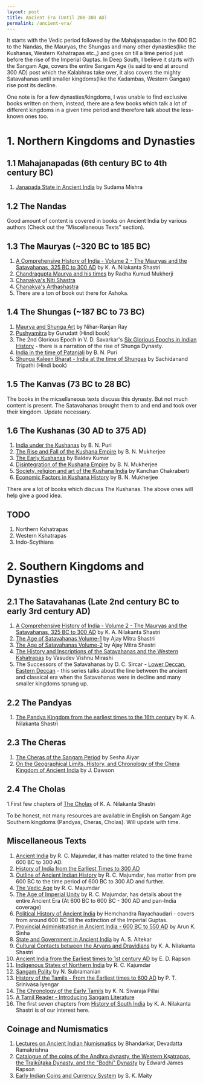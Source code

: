 ```yaml
---
layout: post
title: Ancient Era (Until 200-300 AD)
permalink: /ancient-era/
---
```


It starts with the Vedic period followed by the Mahajanapadas in the 600 BC to the Nandas, the Mauryas, the Shungas and many other dynasties(like the Kushanas, Western Kshatrapas etc.,) and goes on till a time period just before the rise of the Imperial Guptas. In Deep South, I believe it starts with the Sangam Age, covers the entire Sangam Age (is said to end at around 300 AD) post which the Kalabhras take over, it also covers the mighty Satavahanas until smaller kingdoms(like the Kadambas, Western Gangas) rise post its decline.

One note is for a few dynasties/kingdoms, I was unable to find exclusive books written on them, instead, there are a few books which talk a lot of different kingdoms in a given time period and therefore talk about the less-known ones too.

# 1. Northern Kingdoms and Dynasties

## 1.1 Mahajanapadas (6th century BC to 4th century BC)

1. [Janapada State in Ancient India](https://archive.org/details/in.ernet.dli.2015.119794) by Sudama Mishra

## 1.2 The Nandas

Good amount of content is covered in books on Ancient India by various authors (Check out the "Miscellaneous Texts" section).

## 1.3 The Mauryas (~320 BC to 185 BC)

1. [A Comprehensive History of India - Volume 2 - The Mauryas and the Satavahanas, 325 BC to 300 AD](https://archive.org/details/in.ernet.dli.2015.460175) by K. A. Nilakanta Shastri
2. [Chandragupta Maurya and his times](https://archive.org/details/in.ernet.dli.2015.537025) by Radha Kumud Mukherji
3. [Chanakya's Niti Shastra](http://libgen.is/book/index.php?md5=3E98113DDC35F17779DEAA824F6C1C1B)
4. [Chanakya's Arthashastra](https://archive.org/details/Arthasastra_English_Translation)
5. There are a ton of book out there for Ashoka.

## 1.4 The Shungas (~187 BC to 73 BC)

1. [Maurya and Shunga Art](https://archive.org/details/in.gov.ignca.34822) by Nihar-Ranjan Ray
2. [Pushyamitra](https://archive.org/details/Pushyamitra/) by Gurudatt (Hindi book)
3. The 2nd Glorious Epoch in V. D. Savarkar's [Six Glorious Epochs in Indian History](https://archive.org/details/6-glorious-epochs-of-indian-history/) - there is a narration of the rise of Shunga Dynasty.
4. [India in the time of Patanjali](https://archive.org/details/in.ernet.dli.2015.533738/) by B. N. Puri
5. [Shunga Kaleen Bharat - India at the time of Shungas](https://www.exoticindiaart.com/book/details/india-at-time-of-shungas-old-and-rare-book-mzu261/) by Sachidanand Tripathi (Hindi book)

## 1.5 The Kanvas (73 BC to 28 BC)

The books in the micsellaneous texts discuss this dynasty. But not much content is present. The Satavahanas brought them to and end and took over their kingdom. Update necessary.

## 1.6 The Kushanas (30 AD to 375 AD)

1. [India under the Kushanas](https://archive.org/details/dli.ernet.107570/) by B. N. Puri
2. [The Rise and Fall of the Kushana Empire](https://archive.org/details/the-rise-and-fall-of-the-kushana-empire-b.-n.-mukherjee) by B. N. Mukherjee
3. [The Early Kushanas](https://archive.org/details/in.ernet.dli.2015.131349) by Baldev Kumar
4. [Disintegration of the Kushana Empire](https://archive.org/details/disintegration-of-the-kushana-empire-b.-n.-mukherjee) by B. N. Mukherjee
5. [Society, religion and art of the Kushana India](https://archive.org/details/in.gov.ignca.68189) by Kanchan Chakraberti
6. [Economic Factors in Kushana History](https://archive.org/details/in.gov.ignca.49161) by B. N. Mukherjee

There are a lot of books which discuss The Kushanas. The above ones will help give a good idea.

## TODO

1. Northern Kshatrapas
2. Western Kshatrapas
3. Indo-Scythians

# 2. Southern Kingdoms and Dynasties

## 2.1 The Satavahanas (Late 2nd century BC to early 3rd century AD)

1. [A Comprehensive History of India - Volume 2 - The Mauryas and the Satavahanas, 325 BC to 300 AD](https://archive.org/details/in.ernet.dli.2015.460175) by K. A. Nilakanta Shastri
2. [The Age of Satavahanas Volume-1](https://archive.org/details/ageofsatavahanas0001unse/) by Ajay Mitra Shastri
3. [The Age of Satavahanas Volume-2](https://archive.org/details/ageofsatavahanas0002unse) by Ajay Mitra Shastri
4. [The History and Inscriptions of the Satavahanas and the Western Kshatrapas](https://archive.org/details/the-history-and-inscriptions-of-the-satavahanas-and-the-western-kshatrapas) by Vasudev Vishnu Mirashi
5. The Successors of the Satavahanas by D. C. Sircar - [Lower Deccan](https://archive.org/details/in.ernet.dli.2015.76698/), [Eastern Deccan](https://archive.org/details/in.ernet.dli.2015.63341/) - this series talks about the line between the ancient and classical era when the Satavahanas were in decline and many smaller kingdoms sprung up.

## 2.2 The Pandyas

1. [The Pandya Kingdom from the earliest times to the 16th century](https://archive.org/details/ThePandyaKingdom) by K. A. Nilakanta Shastri

## 2.3 The Cheras

1. [The Cheras of the Sangam Period](https://archive.org/details/in.ernet.dli.2015.277483) by Sesha Aiyar
2. [On the Geographical Limits, History, and Chronology of the Chera Kingdom of Ancient India](https://archive.org/details/jstor-25207601) by J. Dawson

## 2.4 The Cholas

1.First few chapters of [The Cholas](https://archive.org/details/in.gov.ignca.4293/) of K. A. Nilakanta Shastri

To be honest, not many resources are available in English on Sangam Age Southern kingdoms (Pandyas, Cheras, Cholas). Will update with time.

## Miscellaneous Texts

1. [Ancient India](https://archive.org/details/dli.calcutta.10819/) by R. C. Majumdar, it has matter related to the time frame 600 BC to 300 AD.
2. [History of India from the Earliest Times to 300 AD](https://archive.org/details/bhic131)
3. [Outline of Ancient Indian History](https://archive.org/details/outline-of-ancient-indian-history-r.-c.-majumdar/) by R. C. Majumdar, has matter from pre 600 BC to the time period of 600 BC to 300 AD and further.
4. [The Vedic Age](https://archive.org/details/dli.ernet.527062) by R. C. Majumdar
5. [The Age of Imperial Unity](https://archive.org/details/The_Age_of_Imperial_Unity/) by R. C. Majumdar, has details about the entire Ancient Era (At 600 BC to 600 BC - 300 AD and pan-India coverage)
6. [Political History of Ancient India](https://archive.org/details/in.ernet.dli.2015.282598/) by Hemchandra Rayachaudari - covers from around 600 BC till the extinction of the Imperial Guptas.
7. [Provincial Administration in Ancient India - 600 BC to 550 AD](https://archive.org/details/in.ernet.dli.2015.119783) by Arun K. Sinha
8. [State and Government in Ancient India](https://archive.org/details/in.ernet.dli.2015.117058/) by A. S. Altekar
9. [Cultural Contacts between the Aryans and Dravidians](https://archive.org/details/K.A.NilakantaSastriBooks/K.%20A.%20Nilakanta%20Sastri/Cultural-Contacts-Between-Aryans-And-Dravidians/) by K. A. Nilakanta Shastri
10. [Ancient India from the Earliest times to 1st century AD](https://ia902601.us.archive.org/20/items/ancientindiafrom00raps/ancientindiafrom00raps.pdf) by E. D. Rapson
11. [Indigenous States of Northern India](https://archive.org/details/in.ernet.dli.2015.108141/) by R. C. Kajumdar
12. [Sangam Polity](https://archive.org/details/in.ernet.dli.2015.111129/) by N. Subramanian
13. [History of the Tamils - From the Earliest times to 600 AD](https://archive.org/details/HistoryOfTheTamilsFromTheEarliestTimesTo600A.D.) by P. T. Srinivasa Iyengar
14. [The Chronology of the Early Tamils](https://archive.org/details/TheChronologyOfTheEarlyTamils) by K. N. Sivaraja Pillai
15. [A Tamil Reader - Introducing Sangam Literature](https://archive.org/details/dli.jZY9lup2kZl6TuXGlZQdjZM8luQy.TVA_BOK_0005884/)
16. The first seven chapters from [History of South India](https://archive.org/details/in.gov.ignca.16035/) by K. A. Nilakanta Shastri is of our interest here.

## Coinage and Numismatics

1. [Lectures on Ancient Indian Numismatics](https://archive.org/details/lecturesonancien0000bhan) by Bhandarkar, Devadatta Ramakrishna
2. [Catalogue of the coins of the Andhra dynasty, the Western Kṣatrapas, the Traikūṭaka Dynasty, and the "Bodhi" Dynasty](https://archive.org/details/catalogueofcoins0000raps) by Edward James Rapson
3. [Early Indian Coins and Currency System](https://archive.org/details/in.ernet.dli.2015.131226) by S. K. Maity
